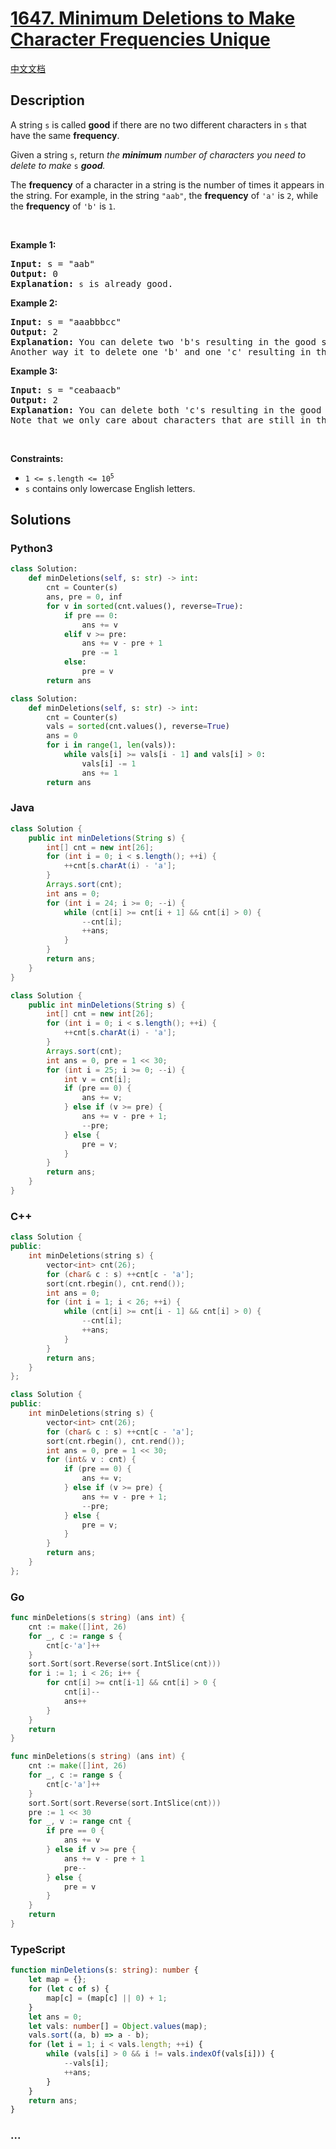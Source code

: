 # [1647. Minimum Deletions to Make Character Frequencies Unique](https://leetcode.com/problems/minimum-deletions-to-make-character-frequencies-unique)

[中文文档](/solution/1600-1699/1647.Minimum%20Deletions%20to%20Make%20Character%20Frequencies%20Unique/README.md)

## Description

<p>A string <code>s</code> is called <strong>good</strong> if there are no two different characters in <code>s</code> that have the same <strong>frequency</strong>.</p>

<p>Given a string <code>s</code>, return<em> the <strong>minimum</strong> number of characters you need to delete to make </em><code>s</code><em> <strong>good</strong>.</em></p>

<p>The <strong>frequency</strong> of a character in a string is the number of times it appears in the string. For example, in the string <code>&quot;aab&quot;</code>, the <strong>frequency</strong> of <code>&#39;a&#39;</code> is <code>2</code>, while the <strong>frequency</strong> of <code>&#39;b&#39;</code> is <code>1</code>.</p>

<p>&nbsp;</p>
<p><strong class="example">Example 1:</strong></p>

<pre>
<strong>Input:</strong> s = &quot;aab&quot;
<strong>Output:</strong> 0
<strong>Explanation:</strong> <code>s</code> is already good.
</pre>

<p><strong class="example">Example 2:</strong></p>

<pre>
<strong>Input:</strong> s = &quot;aaabbbcc&quot;
<strong>Output:</strong> 2
<strong>Explanation:</strong> You can delete two &#39;b&#39;s resulting in the good string &quot;aaabcc&quot;.
Another way it to delete one &#39;b&#39; and one &#39;c&#39; resulting in the good string &quot;aaabbc&quot;.</pre>

<p><strong class="example">Example 3:</strong></p>

<pre>
<strong>Input:</strong> s = &quot;ceabaacb&quot;
<strong>Output:</strong> 2
<strong>Explanation:</strong> You can delete both &#39;c&#39;s resulting in the good string &quot;eabaab&quot;.
Note that we only care about characters that are still in the string at the end (i.e. frequency of 0 is ignored).
</pre>

<p>&nbsp;</p>
<p><strong>Constraints:</strong></p>

<ul>
	<li><code>1 &lt;= s.length &lt;= 10<sup>5</sup></code></li>
	<li><code>s</code>&nbsp;contains only lowercase English letters.</li>
</ul>

## Solutions

<!-- tabs:start -->

### **Python3**

```python
class Solution:
    def minDeletions(self, s: str) -> int:
        cnt = Counter(s)
        ans, pre = 0, inf
        for v in sorted(cnt.values(), reverse=True):
            if pre == 0:
                ans += v
            elif v >= pre:
                ans += v - pre + 1
                pre -= 1
            else:
                pre = v
        return ans
```

```python
class Solution:
    def minDeletions(self, s: str) -> int:
        cnt = Counter(s)
        vals = sorted(cnt.values(), reverse=True)
        ans = 0
        for i in range(1, len(vals)):
            while vals[i] >= vals[i - 1] and vals[i] > 0:
                vals[i] -= 1
                ans += 1
        return ans
```

### **Java**

```java
class Solution {
    public int minDeletions(String s) {
        int[] cnt = new int[26];
        for (int i = 0; i < s.length(); ++i) {
            ++cnt[s.charAt(i) - 'a'];
        }
        Arrays.sort(cnt);
        int ans = 0;
        for (int i = 24; i >= 0; --i) {
            while (cnt[i] >= cnt[i + 1] && cnt[i] > 0) {
                --cnt[i];
                ++ans;
            }
        }
        return ans;
    }
}
```

```java
class Solution {
    public int minDeletions(String s) {
        int[] cnt = new int[26];
        for (int i = 0; i < s.length(); ++i) {
            ++cnt[s.charAt(i) - 'a'];
        }
        Arrays.sort(cnt);
        int ans = 0, pre = 1 << 30;
        for (int i = 25; i >= 0; --i) {
            int v = cnt[i];
            if (pre == 0) {
                ans += v;
            } else if (v >= pre) {
                ans += v - pre + 1;
                --pre;
            } else {
                pre = v;
            }
        }
        return ans;
    }
}
```

### **C++**

```cpp
class Solution {
public:
    int minDeletions(string s) {
        vector<int> cnt(26);
        for (char& c : s) ++cnt[c - 'a'];
        sort(cnt.rbegin(), cnt.rend());
        int ans = 0;
        for (int i = 1; i < 26; ++i) {
            while (cnt[i] >= cnt[i - 1] && cnt[i] > 0) {
                --cnt[i];
                ++ans;
            }
        }
        return ans;
    }
};
```

```cpp
class Solution {
public:
    int minDeletions(string s) {
        vector<int> cnt(26);
        for (char& c : s) ++cnt[c - 'a'];
        sort(cnt.rbegin(), cnt.rend());
        int ans = 0, pre = 1 << 30;
        for (int& v : cnt) {
            if (pre == 0) {
                ans += v;
            } else if (v >= pre) {
                ans += v - pre + 1;
                --pre;
            } else {
                pre = v;
            }
        }
        return ans;
    }
};
```

### **Go**

```go
func minDeletions(s string) (ans int) {
	cnt := make([]int, 26)
	for _, c := range s {
		cnt[c-'a']++
	}
	sort.Sort(sort.Reverse(sort.IntSlice(cnt)))
	for i := 1; i < 26; i++ {
		for cnt[i] >= cnt[i-1] && cnt[i] > 0 {
			cnt[i]--
			ans++
		}
	}
	return
}
```

```go
func minDeletions(s string) (ans int) {
	cnt := make([]int, 26)
	for _, c := range s {
		cnt[c-'a']++
	}
	sort.Sort(sort.Reverse(sort.IntSlice(cnt)))
	pre := 1 << 30
	for _, v := range cnt {
		if pre == 0 {
			ans += v
		} else if v >= pre {
			ans += v - pre + 1
			pre--
		} else {
			pre = v
		}
	}
	return
}
```

### **TypeScript**

```ts
function minDeletions(s: string): number {
    let map = {};
    for (let c of s) {
        map[c] = (map[c] || 0) + 1;
    }
    let ans = 0;
    let vals: number[] = Object.values(map);
    vals.sort((a, b) => a - b);
    for (let i = 1; i < vals.length; ++i) {
        while (vals[i] > 0 && i != vals.indexOf(vals[i])) {
            --vals[i];
            ++ans;
        }
    }
    return ans;
}
```

### **...**

```

```

<!-- tabs:end -->

